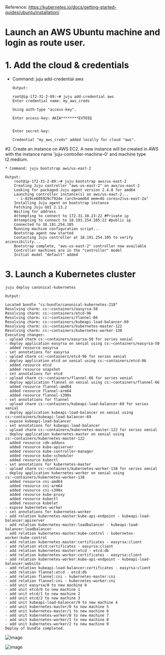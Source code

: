 
Reference: https://kubernetes.io/docs/getting-started-guides/ubuntu/installation/

# Launch an AWS Ubuntu machine and login as route user.

# 1. Add the cloud & credentials

  * Command: juju add-credential aws

        Output:

        root@ip-172-31-2-89:~# juju add-credential aws
        Enter credential name: my_aws_creds

        Using auth-type "access-key".

        Enter access-key: AKIA********EVTOIQ


        Enter secret-key:

        Credential "my_aws_creds" added locally for cloud "aws".

#2. Create an instance on AWS EC2. A new instance will be created in AWS with the instance name 'juju-controller-machine-0' and machine type t2.medium.

	* Command: juju bootstrap aws/us-east-2
	
	Output:
		root@ip-172-31-2-89:~# juju bootstrap aws/us-east-2
		Creating Juju controller "aws-us-east-2" on aws/us-east-2
		Looking for packaged Juju agent version 2.4.0 for amd64
		Launching controller instance(s) on aws/us-east-2...
		 - i-029ce605929c7924e (arch=amd64 mem=4G cores=2)us-east-2a"
		Installing Juju agent on bootstrap instance
		Fetching Juju GUI 2.13.2
		Waiting for address
		Attempting to connect to 172.31.10.23:22 #Private ip
		Attempting to connect to 18.191.254.105:22 #public ip
		Connected to 18.191.254.105
		Running machine configuration script...
		Bootstrap agent now started
		Contacting Juju controller at 18.191.254.105 to verify accessibility...
		Bootstrap complete, "aws-us-east-2" controller now available
		Controller machines are in the "controller" model
		Initial model "default" added

	
# 3. Launch a Kubernetes cluster

	juju deploy canonical-kubernetes

	Output:

	Located bundle "cs:bundle/canonical-kubernetes-218"
	Resolving charm: cs:~containers/easyrsa-50
	Resolving charm: cs:~containers/etcd-96
	Resolving charm: cs:~containers/flannel-66
	Resolving charm: cs:~containers/kubeapi-load-balancer-69
	Resolving charm: cs:~containers/kubernetes-master-122
	Resolving charm: cs:~containers/kubernetes-worker-138
	Executing changes:
	- upload charm cs:~containers/easyrsa-50 for series xenial
	- deploy application easyrsa on xenial using cs:~containers/easyrsa-50
	  added resource easyrsa
	- set annotations for easyrsa
	- upload charm cs:~containers/etcd-96 for series xenial
	- deploy application etcd on xenial using cs:~containers/etcd-96
	  added resource etcd
	  added resource snapshot
	- set annotations for etcd
	- upload charm cs:~containers/flannel-66 for series xenial
	- deploy application flannel on xenial using cs:~containers/flannel-66
	  added resource flannel-amd64
	  added resource flannel-arm64
	  added resource flannel-s390x
	- set annotations for flannel
	- upload charm cs:~containers/kubeapi-load-balancer-69 for series xenial
	- deploy application kubeapi-load-balancer on xenial using cs:~containers/kubeapi-load-balancer-69
	- expose kubeapi-load-balancer
	- set annotations for kubeapi-load-balancer
	- upload charm cs:~containers/kubernetes-master-122 for series xenial
	- deploy application kubernetes-master on xenial using cs:~containers/kubernetes-master-122
	  added resource cdk-addons
	  added resource kube-apiserver
	  added resource kube-controller-manager
	  added resource kube-scheduler
	  added resource kubectl
	- set annotations for kubernetes-master
	- upload charm cs:~containers/kubernetes-worker-138 for series xenial
	- deploy application kubernetes-worker on xenial using cs:~containers/kubernetes-worker-138
	  added resource cni-amd64
	  added resource cni-arm64
	  added resource cni-s390x
	  added resource kube-proxy
	  added resource kubectl
	  added resource kubelet
	- expose kubernetes-worker
	- set annotations for kubernetes-worker
	- add relation kubernetes-master:kube-api-endpoint - kubeapi-load-balancer:apiserver
	- add relation kubernetes-master:loadbalancer - kubeapi-load-balancer:loadbalancer
	- add relation kubernetes-master:kube-control - kubernetes-worker:kube-control
	- add relation kubernetes-master:certificates - easyrsa:client
	- add relation etcd:certificates - easyrsa:client
	- add relation kubernetes-master:etcd - etcd:db
	- add relation kubernetes-worker:certificates - easyrsa:client
	- add relation kubernetes-worker:kube-api-endpoint - kubeapi-load-balancer:website
	- add relation kubeapi-load-balancer:certificates - easyrsa:client
	- add relation flannel:etcd - etcd:db
	- add relation flannel:cni - kubernetes-master:cni
	- add relation flannel:cni - kubernetes-worker:cni
	- add unit easyrsa/0 to new machine 0
	- add unit etcd/0 to new machine 1
	- add unit etcd/1 to new machine 2
	- add unit etcd/2 to new machine 3
	- add unit kubeapi-load-balancer/0 to new machine 4
	- add unit kubernetes-master/0 to new machine 5
	- add unit kubernetes-master/1 to new machine 6
	- add unit kubernetes-worker/0 to new machine 7
	- add unit kubernetes-worker/1 to new machine 8
	- add unit kubernetes-worker/2 to new machine 9
	Deploy of bundle completed.

![image](https://user-images.githubusercontent.com/24622526/44193393-2d8d6000-a122-11e8-8515-541f9dcf80f8.png)

![image](https://user-images.githubusercontent.com/24622526/44193680-32064880-a123-11e8-875a-dc13cfc362a5.png)

